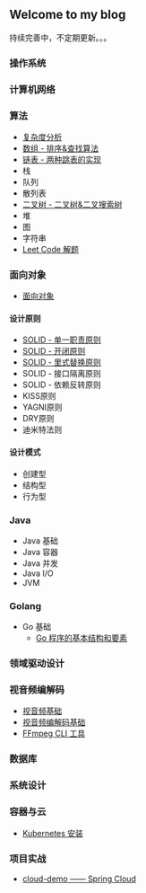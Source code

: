 ## Welcome to my blog

持续完善中，不定期更新。。。

### 操作系统

### 计算机网络

### 算法
- [复杂度分析](algorithm/复杂度分析.md)
- [数组 - 排序&查找算法](algorithm/sort.md)
- [链表 - 两种跳表的实现](algorithm/skip-list.md)
- 栈
- 队列
- 散列表
- [二叉树 - 二叉树&二叉搜索树](algorithm/binary-tree.md)
- 堆
- 图
- 字符串
- [Leet Code 解题](algorithm/leet-code.md)

### 面向对象
- [面向对象](design-pattern/oop.md)
  
#### 设计原则
- [SOLID - 单一职责原则](design-pattern/srp.md)
- [SOLID - 开闭原则](design-pattern/ocp.md)
- [SOLID - 里式替换原则](design-pattern/lsp.md)
- SOLID - 接口隔离原则
- SOLID - 依赖反转原则
- KISS原则
- YAGNI原则
- DRY原则
- 迪米特法则
  
#### 设计模式
- 创建型
- 结构型
- 行为型


### Java
- Java 基础
- Java 容器
- Java 并发
- Java I/O
- JVM

### Golang
- Go 基础
  - [Go 程序的基本结构和要素](golang/Go程序的基本结构和要素.md)

### 领域驱动设计

### 视音频编解码
- [视音频基础](video-audio/视音频基础.md)
- [视音频编解码基础](video-audio/视音频编解码基础.md)
- [FFmpeg CLI 工具](video-audio/ffmpeg-cli.md)

### 数据库

### 系统设计

### 容器与云
  - [Kubernetes 安装](cloud-native/install-kubernetes.md)

### 项目实战
  - [cloud-demo —— Spring Cloud](https://github.com/kangliqi/cloud-demo)
